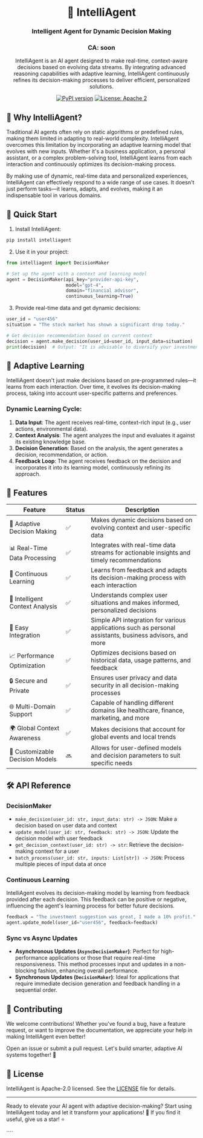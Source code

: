 <html>
<div align="center">
  <h1>🧩 IntelliAgent</h1>
  <h3>Intelligent Agent for Dynamic Decision Making</h3>
  <h3>CA: soon</h3>
  <p>
    IntelliAgent is an AI agent designed to make real-time, context-aware
    decisions based on evolving data streams. By integrating advanced reasoning
    capabilities with adaptive learning, IntelliAgent continuously refines its
    decision-making processes to deliver efficient, personalized solutions.
  </p>
  <a href="https://badge.fury.io/py/intelliagent"
    ><img
      src="https://img.shields.io/pypi/v/intelliagent?logo=pypi&logoColor=white&style=flat"
      alt="PyPI version"
  /></a>
  <a href="https://opensource.org/license/apache-2-0"
    ><img
      src="https://img.shields.io/badge/License-Apache-yellow.svg"
      alt="License: Apache 2"
  /></a>
</div>

## 🤔 Why IntelliAgent?

<p>
  Traditional AI agents often rely on static algorithms or predefined rules,
  making them limited in adapting to real-world complexity. IntelliAgent overcomes
  this limitation by incorporating an adaptive learning model that evolves with
  new inputs. Whether it's a business application, a personal assistant, or a
  complex problem-solving tool, IntelliAgent learns from each interaction and
  continuously optimizes its decision-making process.
</p>
<p>
  By making use of dynamic, real-time data and personalized experiences,
  IntelliAgent can effectively respond to a wide range of use cases. It doesn't
  just perform tasks—it learns, adapts, and evolves, making it an indispensable
  tool in various domains.
</p>

## 🚀 Quick Start 
1. Install IntelliAgent:

```bash
pip install intelliagent
````

2. Use it in your project:

```python
from intelliagent import DecisionMaker

# Set up the agent with a context and learning model
agent = DecisionMaker(api_key="provider-api-key",
                      model="gpt-4",
                      domain="financial advisor",
                      continuous_learning=True)
```

3. Provide real-time data and get dynamic decisions:

```python
user_id = "user456"
situation = "The stock market has shown a significant drop today."

# Get decision recommendation based on current context
decision = agent.make_decision(user_id=user_id, input_data=situation)
print(decision)  # Output: "It is advisable to diversify your investments to reduce risk."
```

## 🧩 Adaptive Learning

<p>IntelliAgent doesn't just make decisions based on pre-programmed rules—it learns from each interaction. Over time, it evolves its decision-making process, taking into account user-specific patterns and preferences.</p>

### Dynamic Learning Cycle:

1. **Data Input**: The agent receives real-time, context-rich input (e.g., user actions, environmental data).
2. **Context Analysis**: The agent analyzes the input and evaluates it against its existing knowledge base.
3. **Decision Generation**: Based on the analysis, the agent generates a decision, recommendation, or action.
4. **Feedback Loop**: The agent receives feedback on the decision and incorporates it into its learning model, continuously refining its approach.

## 🌟 Features

<table>
  <thead>
    <tr>
      <th>Feature</th>
      <th>Status</th>
      <th>Description</th>
    </tr>
  </thead>
  <tbody>
    <tr>
      <td>🧠 Adaptive Decision Making</td>
      <td>✅</td>
      <td>Makes dynamic decisions based on evolving context and user-specific data</td>
    </tr>
    <tr>
      <td>📊 Real-Time Data Processing</td>
      <td>✅</td>
      <td>Integrates with real-time data streams for actionable insights and timely recommendations</td>
    </tr>
    <tr>
      <td>🔄 Continuous Learning</td>
      <td>✅</td>
      <td>Learns from feedback and adapts its decision-making process with each interaction</td>
    </tr>
    <tr>
      <td>🤖 Intelligent Context Analysis</td>
      <td>✅</td>
      <td>Understands complex user situations and makes informed, personalized decisions</td>
    </tr>
    <tr>
      <td>🔗 Easy Integration</td>
      <td>✅</td>
      <td>Simple API integration for various applications such as personal assistants, business advisors, and more</td>
    </tr>
    <tr>
      <td>📈 Performance Optimization</td>
      <td>✅</td>
      <td>Optimizes decisions based on historical data, usage patterns, and feedback</td>
    </tr>
    <tr>
      <td>🔒 Secure and Private</td>
      <td>✅</td>
      <td>Ensures user privacy and data security in all decision-making processes</td>
    </tr>
    <tr>
      <td>🌐 Multi-Domain Support</td>
      <td>✅</td>
      <td>Capable of handling different domains like healthcare, finance, marketing, and more</td>
    </tr>
    <tr>
      <td>🌍 Global Context Awareness</td>
      <td>✅</td>
      <td>Makes decisions that account for global events and local trends</td>
    </tr>
    <tr>
      <td>🧠 Customizable Decision Models</td>
      <td>🔜</td>
      <td>Allows for user-defined models and decision parameters to suit specific needs</td>
    </tr>
  </tbody>
</table>

## 🛠️ API Reference

### DecisionMaker

- `make_decision(user_id: str, input_data: str) -> JSON`: Make a decision based on user data and context
- `update_model(user_id: str, feedback: str) -> JSON`: Update the decision model with user feedback
- `get_decision_context(user_id: str) -> str`: Retrieve the decision-making context for a user
- `batch_process(user_id: str, inputs: List[str]) -> JSON`: Process multiple pieces of input data at once

### Continuous Learning

<p>IntelliAgent evolves its decision-making model by learning from feedback provided after each decision. This feedback can be positive or negative, influencing the agent's learning process for better future decisions.</p>

```python
feedback = "The investment suggestion was great, I made a 10% profit."
agent.update_model(user_id="user456", feedback=feedback)
```

### Sync vs Async Updates

- **Asynchronous Updates (`AsyncDecisionMaker`)**: Perfect for high-performance applications or those that require real-time responsiveness. This method processes input and updates in a non-blocking fashion, enhancing overall performance.
- **Synchronous Updates (`DecisionMaker`)**: Ideal for applications that require immediate decision generation and feedback handling in a sequential order.

## 🤝 Contributing

<p>We welcome contributions! Whether you've found a bug, have a feature request, or want to improve the documentation, we appreciate your help in making IntelliAgent even better!</p>
<p>Open an issue or submit a pull request. Let's build smarter, adaptive AI systems together! 💪</p>

## 📄 License

<p>IntelliAgent is Apache-2.0 licensed. See the <a href="LICENSE">LICENSE</a> file for details.</p>

---

<p>Ready to elevate your AI agent with adaptive decision-making? Start using IntelliAgent today and let it transform your applications! 🚀 If you find it useful, give us a star! ⭐</p>

</html>
````
